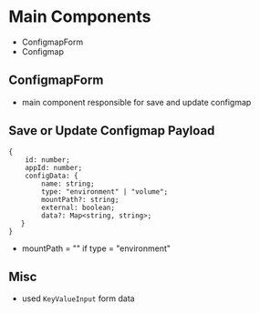 # Main Components

-   ConfigmapForm
-   Configmap

## ConfigmapForm

-   main component responsible for save and update configmap

## Save or Update Configmap Payload

```
{
    id: number;
    appId: number;
    configData: {
        name: string;
        type: "environment" | "volume";
        mountPath?: string;
        external: boolean;
        data?: Map<string, string>;
   }
}
```

-   mountPath = "" if type = "environment"

## Misc

-   used `KeyValueInput` form data
